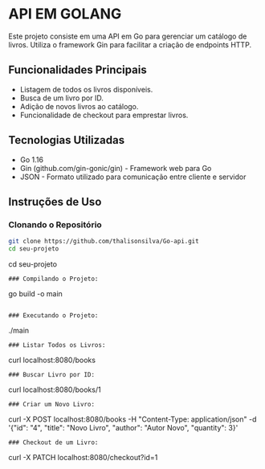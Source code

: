 # API EM GOLANG

Este projeto consiste em uma API em Go para gerenciar um catálogo de livros. Utiliza o framework Gin para facilitar a criação de endpoints HTTP.

## Funcionalidades Principais

- Listagem de todos os livros disponíveis.
- Busca de um livro por ID.
- Adição de novos livros ao catálogo.
- Funcionalidade de checkout para emprestar livros.

## Tecnologias Utilizadas

- Go 1.16
- Gin (github.com/gin-gonic/gin) - Framework web para Go
- JSON - Formato utilizado para comunicação entre cliente e servidor

## Instruções de Uso

### Clonando o Repositório

```bash
git clone https://github.com/thalisonsilva/Go-api.git
cd seu-projeto
```

cd seu-projeto
```
### Compilando o Projeto:
```
go build -o main
```

### Executando o Projeto:
```
./main
```
### Listar Todos os Livros:
```
curl localhost:8080/books
```
### Buscar Livro por ID:
```
curl localhost:8080/books/1
```
### Criar um Novo Livro:
```
curl -X POST localhost:8080/books -H "Content-Type: application/json" -d '{"id": "4", "title": "Novo Livro", "author": "Autor Novo", "quantity": 3}'
```
### Checkout de um Livro:
```
curl -X PATCH localhost:8080/checkout?id=1
```